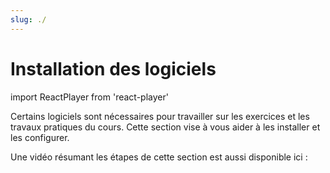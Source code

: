 ```yaml
---
slug: ./
---
```


# Installation des logiciels

import ReactPlayer from 'react-player'

Certains logiciels sont nécessaires pour travailler sur les exercices et les travaux pratiques du cours. Cette section vise à vous aider à les installer et les configurer.

Une vidéo résumant les étapes de cette section est aussi disponible ici :

<ReactPlayer controls url='https://youtu.be/e5yN1TfMDxY' />
